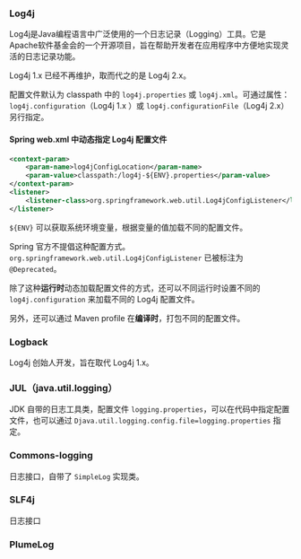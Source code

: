 ### Log4j

Log4j是Java编程语言中广泛使用的一个日志记录（Logging）工具。它是Apache软件基金会的一个开源项目，旨在帮助开发者在应用程序中方便地实现灵活的日志记录功能。

Log4j 1.x 已经不再维护，取而代之的是 Log4j 2.x。

配置文件默认为 classpath 中的 `log4j.properties` 或 `log4j.xml`。可通过属性：`log4j.configuration`（Log4j 1.x ）或 `log4j.configurationFile`（Log4j 2.x）另行指定。

#### Spring web.xml 中动态指定 Log4j 配置文件

```xml
<context-param>
    <param-name>log4jConfigLocation</param-name>
    <param-value>classpath:/log4j-${ENV}.properties</param-value>
</context-param>
<listener>
    <listener-class>org.springframework.web.util.Log4jConfigListener</listener-class>
</listener>
```

`${ENV}` 可以获取系统环境变量，根据变量的值加载不同的配置文件。

Spring 官方不提倡这种配置方式。`org.springframework.web.util.Log4jConfigListener` 已被标注为 `@Deprecated`。

除了这种**运行时**动态加载配置文件的方式，还可以不同运行时设置不同的 `log4j.configuration` 来加载不同的 Log4j 配置文件。

另外，还可以通过 Maven profile 在**编译时**，打包不同的配置文件。

### Logback

Log4j 创始人开发，旨在取代 Log4j 1.x。

### JUL（java.util.logging）

JDK 自带的日志工具类，配置文件 `logging.properties`，可以在代码中指定配置文件，也可以通过 `Djava.util.logging.config.file=logging.properties` 指定。

### Commons-logging

日志接口，自带了 `SimpleLog` 实现类。

### SLF4j

日志接口

### PlumeLog